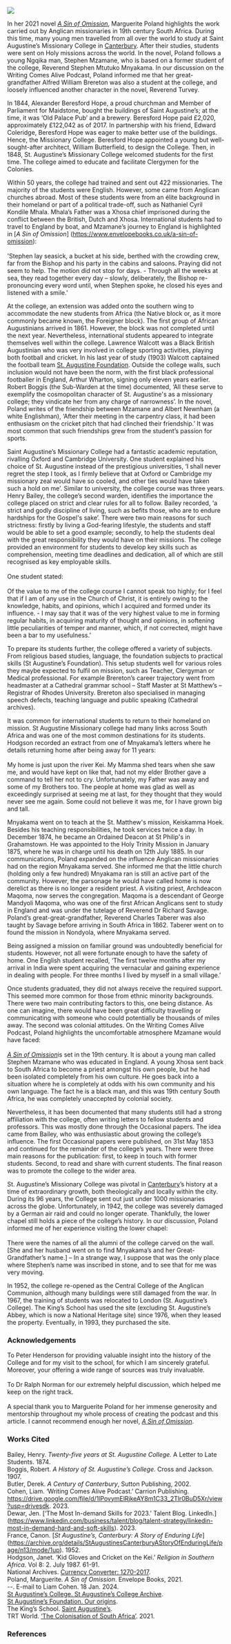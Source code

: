 <a href="https://www.kent-maps.online"><img src="https://www.kent-maps.online/juncture/ve-button.png"></a>

<param ve-config 
       title="A Sin of Omission by Marguerite Poland"
       author="Liam Cohen"
       banner="xxx" 
       layout="vertical">
       
In her 2021 novel _[A Sin of Omission]( https://www.envelopebooks.co.uk/a-sin-of-omission)_, Marguerite Poland highlights the work carried out by Anglican missionaries in 19th century South Africa. During this time, many young men travelled from all over the world to study at Saint Augustine’s Missionary College in [Canterbury](/19c/19c-canterbury). After their studies, students were sent on Holy missions across the world. In the novel, Poland follows a young Ngqika man, Stephen Mzamane, who is based on a former student of the college, Reverend Stephen Mtutuko Mnyakama. In our discussion on the Writing Comes Alive Podcast, Poland informed me that her great-grandfather Alfred William Brereton was also a student at the college, and loosely influenced another character in the novel, Reverend Turvey. 

In 1844, Alexander Beresford Hope, a proud churchman and Member of Parliament for Maidstone, bought the buildings of Saint Augustine’s; at the time, it was ‘Old Palace Pub’ and a brewery.   Beresford Hope paid £2,020, approximately £122,042 as of 2017.  In partnership with his friend, Edward Coleridge, Beresford Hope was eager to make better use of the buildings. Hence, the Missionary College. Beresford Hope appointed a young but well-sought-after architect, William Butterfield, to design the College. Then, in 1848, St. Augustine’s Missionary College welcomed students for the first time. The college aimed to educate and facilitate Clergymen for the Colonies. 
<param ve-image url="https://stor.artstor.org/stor/d3503019-fb04-4277-b4e6-f0d8df49d802" label="The College gate">
<param ve-image url="https://upload.wikimedia.org/wikipedia/commons/8/83/Alexander_Beresford_Hope.jpg" label="Alexander Beresford Hope, London Stereoscopic & Photographic Company, Public domain, via Wikimedia Commons">

Within 50 years, the college had trained and sent out 422 missionaries. The majority of the students were English. However, some came from Anglican churches abroad. Most of these students were from an élite background in their homeland or part of a political trade-off, such as Nathaniel Cyril Kondile Mhala. Mhala’s Father was a Xhosa chief imprisoned during the conflict between the British, Dutch and Xhosa.  International students had to travel to England by boat, and Mzamane’s journey to England is highlighted in [_A Sin of Omission_] (https://www.envelopebooks.co.uk/a-sin-of-omission):
<br><br>
'Stephen lay seasick, a bucket at his side, berthed with the crowding crew, far from the Bishop and his party in the cabins and saloons. Praying did not seem to help. The motion did not stop for days. - Through all the weeks at sea, they read together every day – slowly, deliberately, the Bishop re-pronouncing every word until, when Stephen spoke, he closed his eyes and listened with a smile.'  

At the college, an extension was added onto the southern wing to accommodate the new students from Africa (the Native block or, as it more commonly became known, the Foreigner block). The first group of African Augustinians arrived in 1861. However, the block was not completed until the next year.  Nevertheless, international students appeared to integrate themselves well within the college. Lawrence Walcott was a Black British Augustinian who was very involved in college sporting activities, playing both football and cricket. In his last year of study (1903) Walcott captained the football team [St. Augustine Foundation](https://www.staugustinesfoundation.org/our-story). Outside the college walls, such inclusion would not have been the norm, with the first black professional footballer in England, Arthur Wharton, signing only eleven years earlier.   Robert Boggis (the Sub-Warden at the time) documented, ‘All these serve to exemplify the cosmopolitan character of St. Augustine's as a missionary college; they vindicate her from any charge of narrowness’.  In the novel, Poland writes of the friendship between Mzamane and Albert Newnham (a white Englishman), ‘After their meeting in the carpentry class, it had been enthusiasm on the cricket pitch that had clinched their friendship.’  It was most common that such friendships grew from the student’s passion for sports.

Saint Augustine’s Missionary College had a fantastic academic reputation, rivalling Oxford and Cambridge University. One student explained his choice of St. Augustine instead of the prestigious universities, ‘I shall never regret the step I took, as I firmly believe that at Oxford or Cambridge my missionary zeal would have so cooled, and other ties would have taken such a hold on me’.   Similar to university, the college course was three years. Henry Bailey, the college’s second warden, identifies the importance the college placed on strict and clear rules for all to follow.  Bailey recorded, ‘a strict and godly discipline of living, such as befits those, who are to endure hardships for the Gospel's sake’.  There were two main reasons for such strictness: firstly by living a God-fearing lifestyle, the students and staff would be able to set a good example; secondly, to help the students deal with the great responsibility they would have on their missions. The college provided an environment for students to develop key skills such as comprehension, meeting time deadlines and dedication, all of which are still recognised as key employable skills.
<br><br>
One student stated:
<br><br>
Of the value to me of the college course I cannot speak too highly; for I feel that if I am of any use in the Church of Christ, it is entirely owing to the knowledge, habits, and opinions, which I acquired and formed under its influence. -   I may say that it was of the very highest value to me in forming regular habits, in acquiring maturity of thought and opinions, in softening little peculiarities of temper and manner, which, if not corrected, might have been a bar to my usefulness.’  
<param ve-image url="https://stor.artstor.org/stor/fcfa1100-99e8-46d5-a8f9-4be99acd1050" label="The portrait in the Refectory of Henry Bailey by Sydney Hodges, 1878 by kind permission of Peter Henderson">

To prepare its students further, the college offered a variety of subjects. From religious based studies, language, the foundation subjects to practical skills  (St Augustine’s Foundation). This setup students well for various roles they maybe expected to fulfil on mission, such as Teacher, Clergyman or Medical professional. For example Brereton’s career trajectory went from headmaster at a Cathedral grammar school – Staff Master at St Matthew’s – Registrar of Rhodes University. Brereton also specialised in managing speech defects, teaching language and public speaking (Cathedral archives).

It was common for international students to return to their homeland on mission. St Augustine Missionary college had many links across South Africa and was one of the most common destinations for its students. Hodgson recorded an extract from one of Mnyakama’s letters where he details returning home after being away for 11 years:
<br><br>
My home is just upon the river Kei. My Mamma shed tears when she saw me, and would have kept on like that, had not my elder Brother gave a command to tell her not to cry. Unfortunately, my Father was away and some of my Brothers too. The people at home was glad as well as exceedingly surprised at seeing me at last, for they thought that they would never see me again. Some could not believe it was me, for I have grown big and tall.  

Mnyakama went on to teach at the St. Matthew's mission, Keiskamma Hoek. Besides his teaching responsibilities, he took services twice a day.  In December 1874, he became an Ordained Deacon at St Philip's in Grahamstown. He was appointed to the Holy Trinity Mission in January 1875, where he was in charge until his death on 12th July 1885.  In our communications, Poland expanded on the influence Anglican missionaries had on the region Mnyakama served. She informed me that the little church (holding only a few hundred)  Mnyakama ran is still an active part of the community. However, the parsonage he would have called home is now derelict as there is no longer a resident priest. A visiting priest, Archdeacon Maqoma, now serves the congregation. Maqoma is a descendant of George Mandyoli Maqoma, who was one of the first African Anglicans sent to study in England and was under the tutelage of Reverend Dr Richard Savage. Poland’s  great-great-grandfather, Reverend Charles Taberer was also taught by Savage before arriving in South Africa in 1862. Taberer went on to found the mission in Nondyola, where Mnyakama served.  

Being assigned a mission on familiar ground was undoubtedly beneficial for students. However, not all were fortunate enough to have the safety of home. One English student recalled, ‘The first twelve months after my arrival in India were spent acquiring the vernacular and gaining experience in dealing with people. For three months I lived by myself in a small village.’  

Once students graduated, they did not always receive the required support. This seemed more common for those from ethnic minority backgrounds. There were two main contributing factors to this, one being distance. As one can imagine, there would have been great difficulty travelling or communicating with someone who could potentially be thousands of miles away. The second was colonial attitudes. On the Writing Comes Alive Podcast, Poland highlights the uncomfortable atmosphere Mzamane would have faced:
<br><br>
[_A Sin of Omission_]( https://www.envelopebooks.co.uk/a-sin-of-omission)is set in the 19th century. It is about a young man called Stephen Mzamane who was educated in England. A young Xhosa sent back to South Africa to become a priest amongst his own people, but he had been isolated completely from his own culture. He goes back into a situation where he is completely at odds with his own community and his own language. The fact he is a black man, and this was 19th century South Africa, he was completely unaccepted by colonial society. 

Nevertheless, it has been documented that many students still had a strong affiliation with the college, often writing letters to fellow students and professors. This was mostly done through the Occasional papers. The idea came from Bailey, who was enthusiastic about growing the college’s influence. The first Occasional papers were published, on 31st May 1853 and continued for the remainder of the college’s years. There were three main reasons for the publication: first, to keep in touch with former students. Second, to read and share with current students. The final reason was to promote the college to the wider area.  

St. Augustine’s Missionary College was pivotal in [Canterbury](/19c/19c-canterbury)’s history at a time of extraordinary growth, both theologically and locally within the city. During its 96 years, the College sent out just under 1000 missionaries across the globe. Unfortunately, in 1942, the college was severely damaged by a German air raid and could no longer operate.  Thankfully, the lower chapel still holds a piece of the college’s history. In our discussion, Poland informed me of her experience visiting the lower chapel:
<br><br>
There were the names of all the alumni of the college carved on the wall. [She and her husband went on to find Mnyakama’s and her Great-Grandfather’s name.] – In a strange way, I suppose that was the only place where Stephen’s name was inscribed in stone, and to see that for me was very moving. 

In 1952, the college re-opened as the Central College of the Anglican Communion, although many buildings were still damaged from the war. In 1967, the training of students was relocated to London (St. Augustine’s College). The King’s School has used the site (excluding St. Augustine’s Abbey, which is now a National Heritage site) since 1976, when they leased the property. Eventually, in 1993, they purchased the site. 

### Acknowledgements
To Peter Henderson for providing valuable insight into the history of the College and for my visit to the school, for which I am sincerely grateful. Moreover, your offering a wide range of sources was truly invaluable.
<br><br>
To Dr Ralph Norman for our extremely helpful discussion, which helped me keep on the right track.
<br><br>
A special thank you to Marguerite Poland for her immense generosity and mentorship throughout my whole process of creating the podcast and this article. I cannot recommend enough her novel, [_A Sin of Omission_](https://www.amazon.co.uk/Sin-Omission-Marguerite-Poland/dp/1838172033/ref=mp_s_a_1_1?crid=MSRRBQRAVUG3&keywords=a+Sin+of+Omission&qid=1704254185&sprefix=a+sin+of+omission+%2Caps%2C230&sr=8-1
). 

### Works Cited
Bailey, Henry. _Twenty-five years at St. Augustine College._ A Letter to Late Students. 1874.   
Boggis, Robert. _A History of St. Augustine’s College._ Cross and Jackson. 1907.   
Butler, Derek. _A Century of Canterbury_, Sutton Publishing, 2002.   
Cohen, Liam. ‘Writing Comes Alive Podcast.’ Carrion Publishing.  
https://drive.google.com/file/d/1lPovymElRjkeAY8m1C33_2Tlr0BuD5Xr/view?usp=drivesdk. 2023.   
Dewar, Jen. [‘The Most In-demand Skills for 2023.’ Talent Blog. LinkedIn.] (https://www.linkedin.com/business/talent/blog/talent-strategy/linkedin-most-in-demand-hard-and-soft-skills). 2023.   
France, Canon. [_St Augustine’s, Canterbury: A Story of Enduring Life_] (https://archive.org/details/StAugustinesCanterburyAStoryOfEnduringLife/page/n13/mode/1up). 1952.   
Hodgson, Janet. ‘Kid Gloves and Cricket on the Kei.’ _Religion in Southern Africa_. Vol 8: 2. July 1987. 61-91.   
National Archives. [Currency Converter: 1270-2017](https://www.nationalarchives.gov.uk/currency-converter/).   
Poland, Marguerite. _A Sin of Omission_. Envelope Books, 2021.   
--. E-mail to Liam Cohen. 18 Jan. 2024.   
[St Augustine’s College. St Augustine’s College Archive](https://archiveshub.jisc.ac.uk/search/archives/76f7b049-2cc5-3ec9-bd2b-6d152d1cfb3b).   
[St Augustine’s Foundation. Our origins](https://www.staugustinesfoundation.org/our-story).  
The King’s School. [Saint Augustine’s](http://www.kings-archives.co.uk/kings-school-tour/saint-augustines/).  
TRT World. [‘The Colonisation of South Africa’](https://youtu.be/Mi93LjuQbMM?si=EvSx1n8YsaZoOV3q). 2021.   

### References

[^ref1]: Boggis. 
[^ref2]: (National Archives
[^ref3]:T RT World, 2021. 
[^ref4]: 78-9. 
[^ref5]: Hodgson 69.
[^ref6]: Brown 23. 
[^ref7]: 199. 
[^ref8]: 83. 
[^ref9]: Bailey, 135. 
[^ref10]: Baily 130. 
[^ref11]: Baily 131.
[^ref12]: Dewar 2023. 
[^ref13]: 140.
[^ref14]: [St. Augustine Foundation](https://www.staugustinesfoundation.org/our-story).
[^ref15]: 74. 
[^ref16]: 74. 
[^ref17]: Poland 2024.
[^ref18]: Poland 2024. 
[^ref19]: Bailey 160.
[^ref20]: Poland 2023. 
[^ref21]: Bailey 99-100. 
[^ref22]: France.
[^ref23]: Poland 2023.
